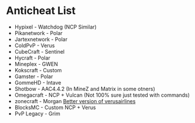 # Anticheat List 
- Hypixel - Watchdog (NCP Similar)   
- Pikanetwork - Polar   
- Jartexnetwork - Polar   
- ColdPvP - Verus   
- CubeCraft - Sentinel   
- Hycraft - Polar   
- Mineplex - GWEN   
- Kokscraft - Custom   
- Gamster - Polar   
- GommeHD - Intave   
- Shotbow - AAC4.4.2 (In MineZ and Matrix in some otners)   
- Omegacraft - NCP + Vulcan (Not 100% sure just tested with commands)    
- zonecraft - Morgan [Better version of verusairlines](https://www.reddit.com/r/minecraftclients/comments/xz19ck/what_anticheat_does_zonecraft_use/)    
- BlocksMC - Custom NCP + Verus
- PvP Legacy - Grim
